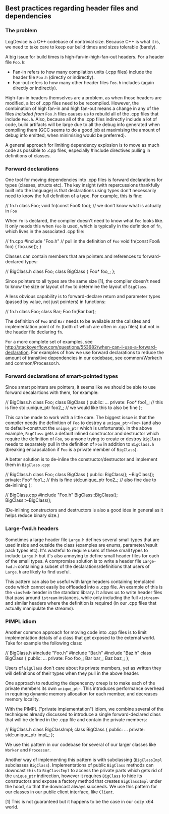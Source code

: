 ## Best practices regarding header files and dependencies


### The problem

LogDevice is a C++ codebase of nontrivial size.  Because C++ is what it is, we need to take care to keep our build times and sizes tolerable (barely).

A big issue for build times is high-fan-in-high-fan-out headers.  For a header file `Foo.h`:
- Fan-in refers to how many compilation units (.cpp files) include the header file `Foo.h` (directly or indirectly).
- Fan-out refers to how many other header files `Foo.h` includes (again directly or indirectly).

High-fan-in headers themselves are a problem, as when those headers are modified, a lot of .cpp files need to be recompiled.  However, the combination of high fan-in and high fan-out means a change in any of the files *included from* `Foo.h` files causes us to rebuild all of the .cpp files that include `Foo.h`.  Also, because all of the .cpp files indirectly include a lot of code, build artifacts will be large due to all the debug info generated when compiling them (GCC seems to do a good job at maximising the amount of debug info emitted, when minimising would be preferred).

A general approach for limiting dependency explosion is to move as much code as possible to .cpp files, especially #include directives pulling in definitions of classes.


### Forward declarations

One tool for moving dependencies into .cpp files is forward declarations for types (classes, structs etc).  The key insight (with repercussions thankfully built into the language) is that declarations using types don't necessarily need to know the full definition of a type.  For example, this is fine:

  // fn.h
  class Foo;
  void fn(const Foo& foo);  // we don't know what is actually in `Foo`

When `fn` is declared, the compiler doesn't need to know what `Foo` looks like.  It only needs this when `Foo` is used, which is typically in the definition of `fn`, which lives in the associated .cpp file:

  // fn.cpp
  #include "Foo.h"  // pull in the definition of `Foo`
  void fn(const Foo& foo) {
    foo.use();
  }

Classes can contain members that are pointers and references to forward-declared types:

  // BigClass.h
  class Foo;
  class BigClass {
    Foo* foo_;
  };

Since pointers to all types are the same size [1], the compiler doesn't need to know the size or layout of `Foo` to determine the layout of `BigClass`.

A less obvious capability is to forward-declare return and parameter types (passed by value, not just pointers) in functions:

  // fn.h
  class Foo;
  class Bar;
  Foo fn(Bar bar);

The definition of `Foo` and `Bar` needs to be available at the callsites and implementation point of `fn` (both of which are often in .cpp files) but not in the header file declaring `fn`.

For a more complete set of examples, see http://stackoverflow.com/questions/553682/when-can-i-use-a-forward-declaration.  For examples of how we use forward declarations to reduce the amount of transitive dependencies in our codebase, see common/Worker.h and common/Processor.h.


### Forward declarations of smart-pointed types

Since smart pointers are pointers, it seems like we should be able to use forward decalartions with them, for example:

  // BigClass.h
  class Foo;
  class BigClass {
  public:
    ...
  private:
    Foo* foo1_;                  // this is fine
    std::unique_ptr<Foo> foo2_;  // we would like this to also be fine
  };

This can be made to work with a little care.  The biggest issue is that the compiler needs the definition of `Foo` to destroy a `unique_ptr<Foo>` (and also to default-construct the `unique_ptr` which is unfortunate).  In the above example, `BigClass` gets a default inlined constructor and destructor which require the definition of `Foo`, so anyone trying to create or destroy `BigClass` needs to separately pull in the definition of `Foo` in addition to `BigClass.h` (breaking encapsulation if `Foo` is a private member of `BigClass`).

A better solution is to de-inline the constructor/destructor and implement them in `BigClass.cpp`:

  // BigClass.h
  class Foo;
  class BigClass {
  public:
    BigClass();
    ~BigClass();
  private:
    Foo* foo1_;                  // this is fine
    std::unique_ptr<Foo> foo2_;  // also fine due to de-inlining
  };

  // BigClass.cpp
  #include "Foo.h"
  BigClass::BigClass();
  BigClass::~BigClass();

(De-inlining constructors and destructors is also a good idea in general as it helps reduce binary size.)


### Large-fwd.h headers

Sometimes a large header file `Large.h` defines several small types that are used inside and outside the class (examples are enums, parameter/result pack types etc).  It's wasteful to require users of these small types to include `Large.h` but it's also annoying to define small header files for each of the small types.  A compromise solution is to write a header file `Large-fwd.h` containing a subset of the declarations/definitions that users of `Large.h` are likely to find useful.

This pattern can also be useful with large headers containing templated code which cannot easily be offloaded into a .cpp file.  An example of this is the `<iosfwd>` header in the standard library.  It allows us to write header files that pass around `istream` instances, while only including the full `<istream>` and similar headers where the definition is required (in our .cpp files that actually manipulate the streams).


### PIMPL idiom

Another common approach for moving code into .cpp files is to limit implementation details of a class that get exposed to the external world.  Take for example the following class:

  // BigClass.h
  #include "Foo.h"
  #include "Bar.h"
  #include "Baz.h"
  class BigClass {
  public:
    ...
  private:
    Foo foo_;
    Bar bar_;
    Baz baz_;
  };

Users of `BigClass` don't care about its private members, yet as written they will definitions of their types when they pull in the above header.

One approach to reducing the depencency creep is to make each of the private members its own `unique_ptr`.  This introduces performance overhead in requiring dynamic memory allocation for each member, and decreases memory locality.

With the PIMPL ("private implementation") idiom, we combine several of the techniques already discussed to introduce a single forward-declared class that will be defined in the .cpp file and contain the private members:

  // BigClass.h
  class BigClassImpl;
  class BigClass {
  public:
    ...
  private:
    std::unique_ptr<BigClassImpl> impl_;
  };

We use this pattern in our codebase for several of our larger classes like `Worker` and `Processor`.

Another way of implementing this pattern is with subclassing (`BigClassImpl` subclasses `BigClass`).  Implementations of public `BigClass` methods can downcast `this` to `BigClassImpl` to access the private parts which gets rid of the `unique_ptr` indirection, however it requires `BigClass` to hide its constructors and expose a factory method that creates `BigClassImpl` under the hood, so that the downcast always succeeds.  We use this pattern for our classes in our public client interface, like `Client`.


[1] This is not guaranteed but it happens to be the case in our cozy x64 world.
